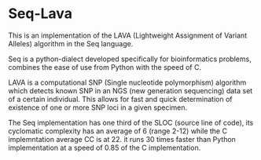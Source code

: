 # Seq-Lava
This is an implementation of the LAVA (Lightweight Assignment of Variant Alleles) algorithm in the Seq language. 

Seq is a python-dialect developed specifically for bioinformatics problems, combines the ease of use from Python with the speed of C.

LAVA is a computational SNP (Single nucleotide polymorphism) algorithm which detects known SNP in an NGS (new generation sequencing) data set of a certain individual. 
This allows for fast and quick determination of existence of one or more SNP loci in a given specimen.

The Seq implementation has one third of the SLOC (source line of code), its cyclomatic complexity has an average of 6 (range 2-12) while the C implemntation average CC is at 22.
it runs 30 times faster than Python implementation at a speed of 0.85 of the C implementation.

